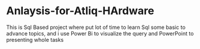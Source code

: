 # Anlaysis-for-Atliq-HArdware
This is Sql Based project where put lot of time to learn Sql some basic to advance topics, and i use Power Bi to visualize the query and PowerPoint to presenting whole tasks

